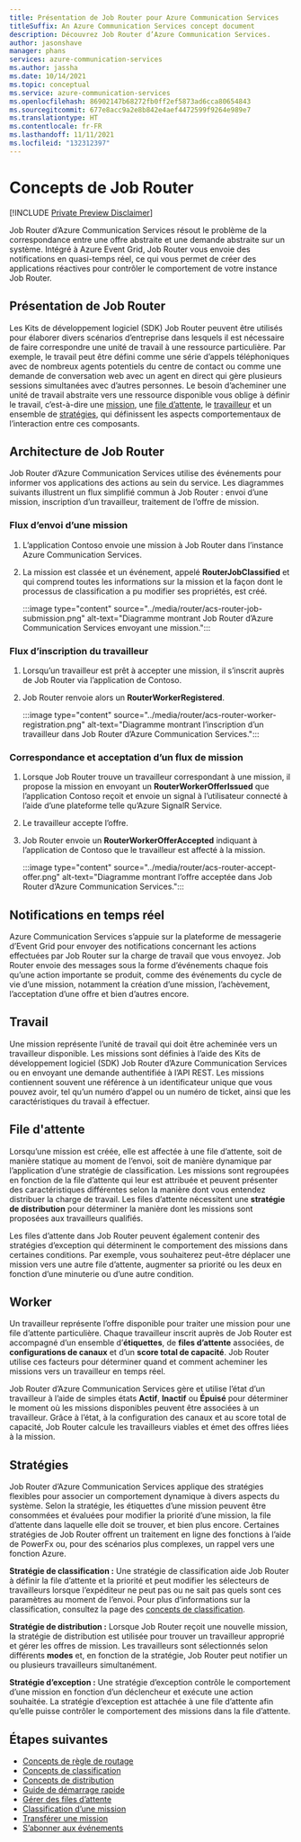 ```yaml
---
title: Présentation de Job Router pour Azure Communication Services
titleSuffix: An Azure Communication Services concept document
description: Découvrez Job Router d’Azure Communication Services.
author: jasonshave
manager: phans
services: azure-communication-services
ms.author: jassha
ms.date: 10/14/2021
ms.topic: conceptual
ms.service: azure-communication-services
ms.openlocfilehash: 86902147b68272fb0ff2ef5873ad6cca80654843
ms.sourcegitcommit: 677e8acc9a2e8b842e4aef4472599f9264e989e7
ms.translationtype: HT
ms.contentlocale: fr-FR
ms.lasthandoff: 11/11/2021
ms.locfileid: "132312397"
---
```

# <a name="job-router-concepts"></a>Concepts de Job Router

[!INCLUDE [Private Preview Disclaimer](../../includes/private-preview-include-section.md)]

Job Router d’Azure Communication Services résout le problème de la correspondance entre une offre abstraite et une demande abstraite sur un système. Intégré à Azure Event Grid, Job Router vous envoie des notifications en quasi-temps réel, ce qui vous permet de créer des applications réactives pour contrôler le comportement de votre instance Job Router.

## <a name="job-router-overview"></a>Présentation de Job Router

Les Kits de développement logiciel (SDK) Job Router peuvent être utilisés pour élaborer divers scénarios d’entreprise dans lesquels il est nécessaire de faire correspondre une unité de travail à une ressource particulière. Par exemple, le travail peut être défini comme une série d’appels téléphoniques avec de nombreux agents potentiels du centre de contact ou comme une demande de conversation web avec un agent en direct qui gère plusieurs sessions simultanées avec d’autres personnes. Le besoin d’acheminer une unité de travail abstraite vers une ressource disponible vous oblige à définir le travail, c’est-à-dire une [mission](#job), une [file d’attente](#queue), le [travailleur](#worker) et un ensemble de [stratégies](#policies), qui définissent les aspects comportementaux de l’interaction entre ces composants.

## <a name="job-router-architecture"></a>Architecture de Job Router

Job Router d’Azure Communication Services utilise des événements pour informer vos applications des actions au sein du service. Les diagrammes suivants illustrent un flux simplifié commun à Job Router : envoi d’une mission, inscription d’un travailleur, traitement de l’offre de mission.

### <a name="job-submission-flow"></a>Flux d’envoi d’une mission

1. L’application Contoso envoie une mission à Job Router dans l’instance Azure Communication Services.
2. La mission est classée et un événement, appelé **RouterJobClassified** et qui comprend toutes les informations sur la mission et la façon dont le processus de classification a pu modifier ses propriétés, est créé.
 
    :::image type="content" source="../media/router/acs-router-job-submission.png" alt-text="Diagramme montrant Job Router d’Azure Communication Services envoyant une mission.":::

### <a name="worker-registration-flow"></a>Flux d’inscription du travailleur

1. Lorsqu’un travailleur est prêt à accepter une mission, il s’inscrit auprès de Job Router via l’application de Contoso.
2. Job Router renvoie alors un **RouterWorkerRegistered**.

    :::image type="content" source="../media/router/acs-router-worker-registration.png" alt-text="Diagramme montrant l’inscription d’un travailleur dans Job Router d’Azure Communication Services.":::

### <a name="matching-and-accepting-a-job-flow"></a>Correspondance et acceptation d’un flux de mission

1. Lorsque Job Router trouve un travailleur correspondant à une mission, il propose la mission en envoyant un **RouterWorkerOfferIssued** que l’application Contoso reçoit et envoie un signal à l’utilisateur connecté à l’aide d’une plateforme telle qu’Azure SignalR Service.
2. Le travailleur accepte l’offre.
3. Job Router envoie un **RouterWorkerOfferAccepted** indiquant à l’application de Contoso que le travailleur est affecté à la mission.

    :::image type="content" source="../media/router/acs-router-accept-offer.png" alt-text="Diagramme montrant l’offre acceptée dans Job Router d’Azure Communication Services.":::

## <a name="real-time-notifications"></a>Notifications en temps réel

Azure Communication Services s’appuie sur la plateforme de messagerie d’Event Grid pour envoyer des notifications concernant les actions effectuées par Job Router sur la charge de travail que vous envoyez. Job Router envoie des messages sous la forme d’événements chaque fois qu’une action importante se produit, comme des événements du cycle de vie d’une mission, notamment la création d’une mission, l’achèvement, l’acceptation d’une offre et bien d’autres encore.

## <a name="job"></a>Travail

Une mission représente l’unité de travail qui doit être acheminée vers un travailleur disponible. Les missions sont définies à l’aide des Kits de développement logiciel (SDK) Job Router d’Azure Communication Services ou en envoyant une demande authentifiée à l’API REST. Les missions contiennent souvent une référence à un identificateur unique que vous pouvez avoir, tel qu’un numéro d’appel ou un numéro de ticket, ainsi que les caractéristiques du travail à effectuer.

## <a name="queue"></a>File d'attente

Lorsqu’une mission est créée, elle est affectée à une file d’attente, soit de manière statique au moment de l’envoi, soit de manière dynamique par l’application d’une stratégie de classification. Les missions sont regroupées en fonction de la file d’attente qui leur est attribuée et peuvent présenter des caractéristiques différentes selon la manière dont vous entendez distribuer la charge de travail. Les files d’attente nécessitent une **stratégie de distribution** pour déterminer la manière dont les missions sont proposées aux travailleurs qualifiés.

Les files d’attente dans Job Router peuvent également contenir des stratégies d’exception qui déterminent le comportement des missions dans certaines conditions. Par exemple, vous souhaiterez peut-être déplacer une mission vers une autre file d’attente, augmenter sa priorité ou les deux en fonction d’une minuterie ou d’une autre condition.

## <a name="worker"></a>Worker

Un travailleur représente l’offre disponible pour traiter une mission pour une file d’attente particulière. Chaque travailleur inscrit auprès de Job Router est accompagné d’un ensemble d’**étiquettes**, de **files d’attente** associées, de **configurations de canaux** et d’un **score total de capacité**. Job Router utilise ces facteurs pour déterminer quand et comment acheminer les missions vers un travailleur en temps réel.

Job Router d’Azure Communication Services gère et utilise l’état d’un travailleur à l’aide de simples états **Actif**, **Inactif** ou **Épuisé** pour déterminer le moment où les missions disponibles peuvent être associées à un travailleur. Grâce à l’état, à la configuration des canaux et au score total de capacité, Job Router calcule les travailleurs viables et émet des offres liées à la mission.

## <a name="policies"></a>Stratégies

Job Router d’Azure Communication Services applique des stratégies flexibles pour associer un comportement dynamique à divers aspects du système. Selon la stratégie, les étiquettes d’une mission peuvent être consommées et évaluées pour modifier la priorité d’une mission, la file d’attente dans laquelle elle doit se trouver, et bien plus encore. Certaines stratégies de Job Router offrent un traitement en ligne des fonctions à l’aide de PowerFx ou, pour des scénarios plus complexes, un rappel vers une fonction Azure.

**Stratégie de classification :** Une stratégie de classification aide Job Router à définir la file d’attente et la priorité et peut modifier les sélecteurs de travailleurs lorsque l’expéditeur ne peut pas ou ne sait pas quels sont ces paramètres au moment de l’envoi. Pour plus d’informations sur la classification, consultez la page des [concepts de classification](classification-concepts.md).

**Stratégie de distribution :** Lorsque Job Router reçoit une nouvelle mission, la stratégie de distribution est utilisée pour trouver un travailleur approprié et gérer les offres de mission. Les travailleurs sont sélectionnés selon différents **modes** et, en fonction de la stratégie, Job Router peut notifier un ou plusieurs travailleurs simultanément.

**Stratégie d’exception :** Une stratégie d’exception contrôle le comportement d’une mission en fonction d’un déclencheur et exécute une action souhaitée. La stratégie d’exception est attachée à une file d’attente afin qu’elle puisse contrôler le comportement des missions dans la file d’attente.

## <a name="next-steps"></a>Étapes suivantes

- [Concepts de règle de routage](router-rule-concepts.md)
- [Concepts de classification](classification-concepts.md)
- [Concepts de distribution](distribution-concepts.md)
- [Guide de démarrage rapide](../../quickstarts/router/get-started-router.md)
- [Gérer des files d’attente](../../how-tos/router-sdk/manage-queue.md)
- [Classification d’une mission](../../how-tos/router-sdk/job-classification.md)
- [Transférer une mission](../../how-tos/router-sdk/escalate-job.md)
- [S’abonner aux événements](../../how-tos/router-sdk/subscribe-events.md)
